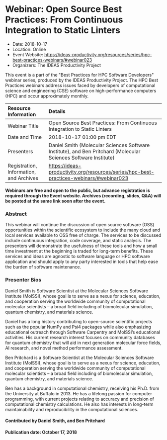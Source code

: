 













			   

<!-- Note: this label does NOT include the trailing colon -->





# Webinar: Open Source Best Practices: From Continuous Integration to Static Linters

- Date: 2018-10-17
- Location: Online
- Event Website: https://ideas-productivity.org/resources/series/hpc-best-practices-webinars/#webinar023
- Organizers: The IDEAS Productivity Project
			   
This event is a part of the "Best Practices for HPC Software
Developers" webinar series, produced by the IDEAS Productivity
Project. The HPC Best Practices webinars address issues faced by
developers of computational science and engineering (CSE) software on
high-performance computers (HPC) and occur approximately monthly.

Resource Information | Details
:--- | :---			   
Webinar Title | Open Source Best Practices: From Continuous Integration to Static Linters
Date and Time | 2018-10-17 01:00 pm EDT
Presenters | Daniel Smith (Molecular Sciences Software Institute),  and Ben Pritchard (Molecular Sciences Software Institute)
Registration, Information, and Archives | 	<https://ideas-productivity.org/resources/series/hpc-best-practices-webinars/#webinar023>	   

**Webinars are free and open to the public, but advance registration is required through the Event website. Archives (recording, slides, Q&A) will be posted at the same link soon after the event.**

### Abstract
<p>This webinar will continue the discussion of open source software
(OSS) opportunities within the scientific ecosystem to include the
many cloud and local services available to OSS free of charge. The
services to be discussed include continuous integration, code
coverage, and static analysis. The presenters will demonstrate the
usefulness of these tools and how a small time investment at the
beginning is traded for long-term benefits. These services and ideas
are agnostic to software language or HPC software application and
should apply to any party interested in tools that help ease the
burden of software maintenance.</p>



### Presenter Bios
<p>Daniel Smith is Software Scientist at the
Molecular Sciences Software Institute (MolSSI), whose goal is to serve
as a nexus for science, education, and cooperation serving the
worldwide community of computational molecular scientists – a broad
field including of biomolecular simulation, quantum chemistry, and
materials science.</p>

<p>Daniel has a long history contributing to open-source scientific
projects such as the popular NumPy and Psi4 packages while also
emphasizing educational outreach through Software Carpentry and
MolSSI’s educational activities. His current research interest focuses
on community databases for quantum chemistry that will aid in next
generation molecular force fields, AI research, and novel method
performance assessment.</p>
<p>Ben Pritchard is a Software Scientist at the Molecular
Sciences Software Institute (MolSSI), whose goal is to serve as a
nexus for science, education, and cooperation serving the worldwide
community of computational molecular scientists – a broad field
including of biomolecular simulation, quantum chemistry, and materials
science.</p>

<p>Ben has a background in computational chemistry, receiving his
Ph.D. from the University at Buffalo in 2013. He has a lifelong
passion for computer programming, with current projects relating to
accuracy and precision of computational chemistry calculations. He
also has interests in long-term maintainability and reproducibility in
the computational sciences.</p>

    

#### Contributed by Daniel Smith,  and Ben Pritchard

#### Publication date: October 17, 2018

<!---
Publish: yes
Categories: skills
Topics: online learning
Level: 2
Prerequisites: default
Aggregate: none
--->






